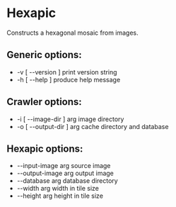 Hexapic
=======

Constructs a hexagonal mosaic from images.

Generic options:
----------------
* -v [ --version ]      print version string
* -h [ --help ]         produce help message


Crawler options:
----------------
* -i [ --image-dir ] arg  image directory
* -o [ --output-dir ] arg cache directory and database


Hexapic options:
----------------
* --input-image arg     source image
* --output-image arg    output image
* --database arg        database directory
* --width arg           width in tile size
* --height arg          height in tile size
